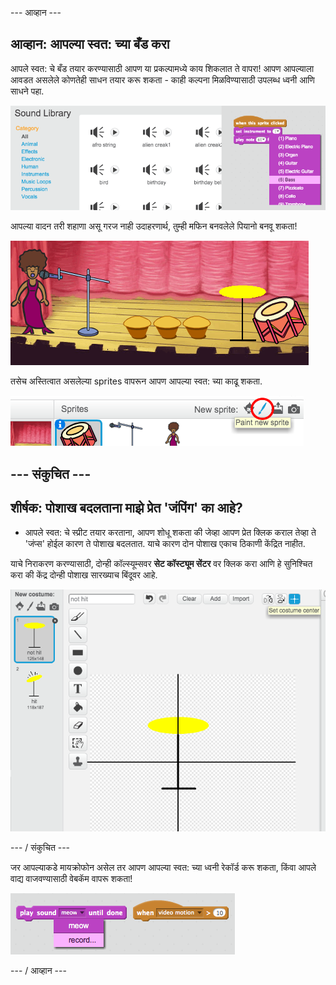 \--- आव्हान \---

## आव्हान: आपल्या स्वत: च्या बँड करा

आपले स्वत: चे बँड तयार करण्यासाठी आपण या प्रकल्पामध्ये काय शिकलात ते वापरा! आपण आपल्याला आवडत असलेले कोणतेही साधन तयार करू शकता - काही कल्पना मिळविण्यासाठी उपलब्ध ध्वनी आणि साधने पहा.

![स्क्रीनशॉट](images/band-ideas.png)

आपल्या वादन तरी शहाणा असू गरज नाही उदाहरणार्थ, तुम्ही मफिन बनवलेले पियानो बनवू शकता!

![स्क्रीनशॉट](images/band-piano.png)

तसेच अस्तित्वात असलेल्या sprites वापरून आपण आपल्या स्वत: च्या काढू शकता.

![स्क्रीनशॉट](images/band-draw.png)

## \--- संकुचित \---

## शीर्षक: पोशाख बदलताना माझे प्रेत 'जंपिंग' का आहे?

+ आपले स्वत: चे स्प्रीट तयार करताना, आपण शोधू शकता की जेव्हा आपण प्रेत क्लिक कराल तेव्हा ते 'जंप्स' होईल कारण ते पोशाख बदलतात. याचे कारण दोन पोशाख एकाच ठिकाणी केंद्रित नाहीत.

याचे निराकरण करण्यासाठी, दोन्ही कॉल्स्यूम्सवर **सेट कॉस्ट्यूम सेंटर** वर क्लिक करा आणि हे सुनिश्चित करा की केंद्र दोन्ही पोशाख सारख्याच बिंदूवर आहे.

![स्क्रीनशॉट](images/band-center.png)

\--- / संकुचित \---

जर आपल्याकडे मायक्रोफोन असेल तर आपण आपल्या स्वत: च्या ध्वनी रेकॉर्ड करू शकता, किंवा आपले वाद्य वाजवण्यासाठी वेबकॅम वापरू शकता!

![स्क्रीनशॉट](images/band-io.png)

\--- / आव्हान \---